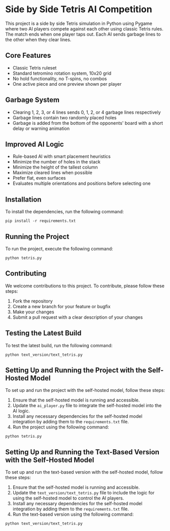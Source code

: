 # Side by Side Tetris AI Competition

This project is a side by side Tetris simulation in Python using Pygame where two AI players compete against each other using classic Tetris rules. The match ends when one player taps out. Each AI sends garbage lines to the other when they clear lines.

## Core Features

- Classic Tetris ruleset
- Standard tetromino rotation system, 10x20 grid
- No hold functionality, no T-spins, no combos
- One active piece and one preview shown per player

## Garbage System

- Clearing 1, 2, 3, or 4 lines sends 0, 1, 2, or 4 garbage lines respectively
- Garbage lines contain two randomly placed holes
- Garbage is added from the bottom of the opponents' board with a short delay or warning animation

## Improved AI Logic

- Rule-based AI with smart placement heuristics
- Minimize the number of holes in the stack
- Minimize the height of the tallest column
- Maximize cleared lines when possible
- Prefer flat, even surfaces
- Evaluates multiple orientations and positions before selecting one

## Installation

To install the dependencies, run the following command:

```
pip install -r requirements.txt
```

## Running the Project

To run the project, execute the following command:

```
python tetris.py
```

## Contributing

We welcome contributions to this project. To contribute, please follow these steps:

1. Fork the repository
2. Create a new branch for your feature or bugfix
3. Make your changes
4. Submit a pull request with a clear description of your changes

## Testing the Latest Build

To test the latest build, run the following command:

```
python text_version/text_tetris.py
```

## Setting Up and Running the Project with the Self-Hosted Model

To set up and run the project with the self-hosted model, follow these steps:

1. Ensure that the self-hosted model is running and accessible.
2. Update the `ai_player.py` file to integrate the self-hosted model into the AI logic.
3. Install any necessary dependencies for the self-hosted model integration by adding them to the `requirements.txt` file.
4. Run the project using the following command:

```
python tetris.py
```

## Setting Up and Running the Text-Based Version with the Self-Hosted Model

To set up and run the text-based version with the self-hosted model, follow these steps:

1. Ensure that the self-hosted model is running and accessible.
2. Update the `text_version/text_tetris.py` file to include the logic for using the self-hosted model to control the AI players.
3. Install any necessary dependencies for the self-hosted model integration by adding them to the `requirements.txt` file.
4. Run the text-based version using the following command:

```
python text_version/text_tetris.py
```
